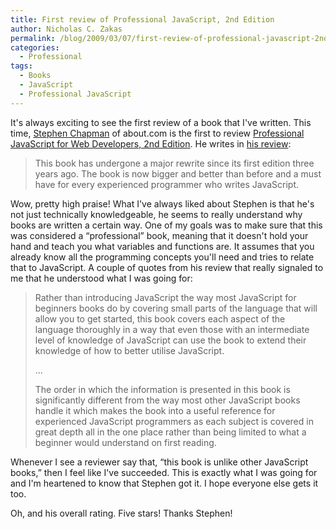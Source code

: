 ```yaml
---
title: First review of Professional JavaScript, 2nd Edition
author: Nicholas C. Zakas
permalink: /blog/2009/03/07/first-review-of-professional-javascript-2nd-edition/
categories:
  - Professional
tags:
  - Books
  - JavaScript
  - Professional JavaScript
---
```

It's always exciting to see the first review of a book that I've written. This time, [Stephen Chapman][1] of about.com is the first to review [Professional JavaScript for Web Developers, 2nd Edition][2]. He writes in [his review][3]:

> This book has undergone a major rewrite since its first edition three years ago. The book is now bigger and better than before and a must have for every experienced programmer who writes JavaScript.

Wow, pretty high praise! What I've always liked about Stephen is that he's not just technically knowledgeable, he seems to really understand why books are written a certain way. One of my goals was to make sure that this was considered a &#8220;professional&#8221; book, meaning that it doesn't hold your hand and teach you what variables and functions are. It assumes that you already know all the programming concepts you'll need and tries to relate that to JavaScript. A couple of quotes from his review that really signaled to me that he understood what I was going for:

> Rather than introducing JavaScript the way most JavaScript for beginners books do by covering small parts of the language that will allow you to get started, this book covers each aspect of the language thoroughly in a way that even those with an intermediate level of knowledge of JavaScript can use the book to extend their knowledge of how to better utilise JavaScript.
> 
> &#8230;
> 
> The order in which the information is presented in this book is significantly different from the way most other JavaScript books handle it which makes the book into a useful reference for experienced JavaScript programmers as each subject is covered in great depth all in the one place rather than being limited to what a beginner would understand on first reading.

Whenever I see a reviewer say that, &#8220;this book is unlike other JavaScript books,&#8221; then I feel like I've succeeded. This is exactly what I was going for and I'm heartened to know that Stephen got it. I hope everyone else gets it too.

Oh, and his overall rating. Five stars! Thanks Stephen!

 [1]: http://javascript.about.com/mbiopage.htm
 [2]: http://www.amazon.com/gp/product/047022780X?ie=UTF8&tag=nczonline-20&linkCode=as2&camp=1789&creative=390957&creativeASIN=047022780X
 [3]: http://javascript.about.com/od/javascriptbooks/gr/jswebdev2.htm
